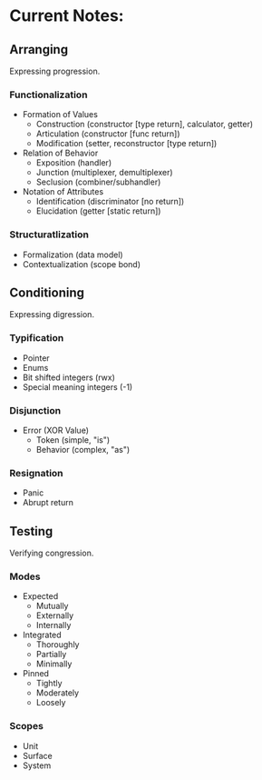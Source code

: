 # Current Notes:

## Arranging

Expressing progression.

### Functionalization
- Formation of Values
    - Construction   (constructor [type return], calculator, getter)
    - Articulation   (constructor [func return])
    - Modification   (setter, reconstructor [type return])
- Relation of Behavior
    - Exposition     (handler)
    - Junction       (multiplexer, demultiplexer)
    - Seclusion      (combiner/subhandler)
- Notation of Attributes
    - Identification (discriminator [no return])
    - Elucidation    (getter [static return]) 

### Structuratlization
- Formalization     (data model)
- Contextualization (scope bond)

## Conditioning

Expressing digression.

### Typification
- Pointer
- Enums
- Bit shifted integers (rwx)
- Special meaning integers (-1)

### Disjunction
- Error (XOR Value)
    - Token (simple, "is")
    - Behavior (complex, "as")

### Resignation
- Panic
- Abrupt return

## Testing

Verifying congression.

### Modes
- Expected
    - Mutually
    - Externally
    - Internally
- Integrated
    - Thoroughly
    - Partially
    - Minimally
- Pinned
    - Tightly
    - Moderately
    - Loosely

### Scopes
- Unit
- Surface
- System
